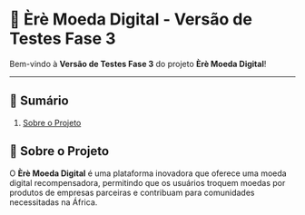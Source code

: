 # 🚀 **Èrè Moeda Digital - Versão de Testes Fase 3**

Bem-vindo à **Versão de Testes Fase 3** do projeto **Èrè Moeda Digital**!

---

## 📌 **Sumário**

1. [Sobre o Projeto](#-sobre-o-projeto)

## 🌟 **Sobre o Projeto**

O **Èrè Moeda Digital** é uma plataforma inovadora que oferece uma moeda digital recompensadora, permitindo que os usuários troquem moedas por produtos de empresas parceiras e contribuam para comunidades necessitadas na África.

